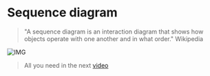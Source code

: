 # Sequence diagram

> "A sequence diagram is an interaction diagram that shows how objects operate with one another and in what order." Wikipedia 

![IMG](https://upload.wikimedia.org/wikipedia/commons/thumb/9/9b/CheckEmail.svg/880px-CheckEmail.svg.png)

> All you need in the next 
[video](http://videos.elephorm.com/programmation-orientee-objet/le-diagramme-de-sequence/video "video")